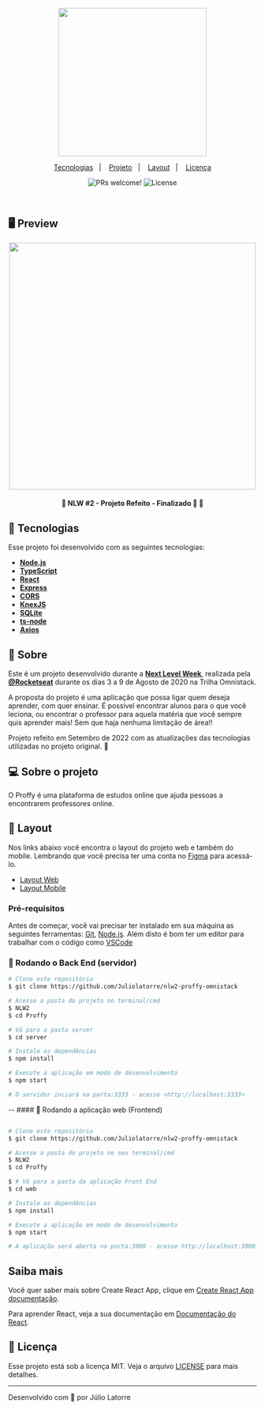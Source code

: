 <p align="center">
  <img src="https://i.imgur.com/mQcxWAh.png" width="300" >
</p>

<p align="center">
  <a href="#rocket-tecnologias">Tecnologias</a>&nbsp;&nbsp;&nbsp;|&nbsp;&nbsp;&nbsp;
  <a href="#-projeto">Projeto</a>&nbsp;&nbsp;&nbsp;|&nbsp;&nbsp;&nbsp;
  <a href="#-layout">Layout</a>&nbsp;&nbsp;&nbsp;|&nbsp;&nbsp;&nbsp;
  <a href="#memo-licença">Licença</a>
</p>

<p align="center">
 <img src="https://img.shields.io/static/v1?label=PRs&message=welcome&color=8257E5&labelColor=000000" alt="PRs welcome!" />
  <img alt="License" src="https://img.shields.io/static/v1?label=license&message=MIT&color=8257E5&labelColor=000000">
</p>

<br>

## 🖥 Preview 

<p align="center">
  <img src="https://i.imgur.com/rOiMviT.png" width="500" >
</p>

<h4 align="center"> 
	🚧  NLW #2 - Projeto Refeito - Finalizado 🚀 🚧
</h4>

## 🚀 Tecnologias

Esse projeto foi desenvolvido com as seguintes tecnologias:

-   **[Node.js](https://nodejs.org/en/)**
-   **[TypeScript](https://www.typescriptlang.org/)**
-   **[React](https://reactjs.org)**
-   **[Express](https://expressjs.com/)**
-   **[CORS](https://expressjs.com/en/resources/middleware/cors.html)**
-   **[KnexJS](http://knexjs.org/)**
-   **[SQLite](https://github.com/mapbox/node-sqlite3)**
-   **[ts-node](https://github.com/TypeStrong/ts-node)**
-   **[Axios](https://github.com/axios/axios)**

## 📖 Sobre 

Este é um projeto desenvolvido durante a **[Next Level Week](https://nextlevelweek.com/)**, realizada pela **[@Rocketseat](https://github.com/Rocketseat)** durante os dias 3 a 9 de Agosto de 2020 na Trilha Omnistack.

A proposta do projeto é uma aplicação que possa ligar quem deseja aprender, com quer ensinar. É possível encontrar alunos para o que você leciona, ou encontrar o professor para aquela matéria que você sempre quis aprender mais! Sem que haja nenhuma limitação de área!! 

Projeto refeito em Setembro de 2022 com as atualizações das tecnologias utilizadas no projeto original. 🚀

## 💻 Sobre o projeto

O Proffy é uma plataforma de estudos online que ajuda pessoas a encontrarem professores online.

## 🔖 Layout

Nos links abaixo você encontra o layout do projeto web e também do mobile. Lembrando que você precisa ter uma conta no [Figma](http://figma.com/) para acessá-lo.

- [Layout Web](https://www.figma.com/file/GHGS126t7WYjnPZdRKChJF/Proffy-Web)
- [Layout Mobile](https://www.figma.com/file/e33KvgUpFdunXxJjHnK7CG/Proffy-Mobile)

### Pré-requisitos

Antes de começar, você vai precisar ter instalado em sua máquina as seguintes ferramentas:
[Git](https://git-scm.com), [Node.js](https://nodejs.org/en/). 
Além disto é bom ter um editor para trabalhar com o código como [VSCode](https://code.visualstudio.com/)

### 🎲 Rodando o Back End (servidor)

```bash
# Clone este repositório
$ git clone https://github.com/Juliolatorre/nlw2-proffy-omnistack

# Acesse a pasta do projeto no terminal/cmd
$ NLW2 
$ cd Proffy

# Vá para a pasta server
$ cd server

# Instale as dependências
$ npm install

# Execute a aplicação em modo de desenvolvimento
$ npm start

# O servidor inciará na porta:3333 - acesse <http://localhost:3333>
```

-- #### 🧭 Rodando a aplicação web (Frontend)

```bash

# Clone este repositório
$ git clone https://github.com/Juliolatorre/nlw2-proffy-omnistack

# Acesse a pasta do projeto no seu terminal/cmd
$ NLW2 
$ cd Proffy

$ # Vá para a pasta da aplicação Front End
$ cd web

# Instale as dependências
$ npm install

# Execute a aplicação em modo de desenvolvimento
$ npm start

# A aplicação será aberta na porta:3000 - acesse http://localhost:3000

```

## Saiba mais

Você quer saber mais sobre Create React App, clique em [Create React App documentação](https://facebook.github.io/create-react-app/docs/getting-started).

Para aprender React, veja a sua documentação em [Documentação do React](https://reactjs.org/).

## 📝 Licença

Esse projeto está sob a licença MIT. Veja o arquivo [LICENSE](LICENSE.md) para mais detalhes.

---

Desenvolvido com 💜 por Júlio Latorre
